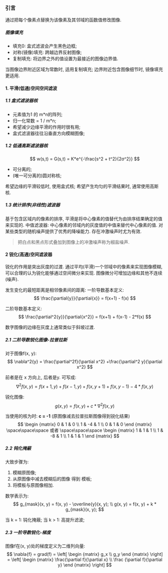 ### 引言

通过把每个像素点替换为该像素及其邻域的函数值修改图像.

##### 图像填充

- 填充0: 盒式滤波会产生黑色边框;
- 对称(镜像)填充: 跨越边界反射图像;
- 复制填充: 将边界之外的值设置为最接近的图像边界值.

当图像边界附近区域为常数时, 适用复制填充; 边界附近包含图像细节时, 镜像填充更适用.

#### 1. 平滑(低通)空间空间滤波

##### 1.1 盒式滤波器核

*   元素值为1 的 m\*n的阵列;
*   归一化常数 = 1 / m\*n;
*   希望减少边缘平滑的作用时很有用;
*   盒式滤波器往往沿垂直方向模糊图像;

##### 1.2 低通高斯滤波器核

$$
w(s,t) = G(s,t) = K*e^{-\frac{s^2 + t^2}{2σ^2}}
$$





- 可分离的;
- (唯一可分离的)圆对称核;

希望边缘的平滑较低时, 使用盒式核; 希望产生均匀的平滑结果时, 通常使用高斯核.

##### 1.3 统计排序(非线性)滤波器

基于包含区域内的像素的排序, 平滑是将中心像素的值替代为由排序结果确定的值来实现的.
中值滤波器:
中心像素的邻域内的灰度值的中值来替代中心像素的值. 对某些类型的随机噪声提供了优秀的降噪能力. 存在冲激噪声时尤为有效.

> 把白点和黑点形式叠加到图像上的冲激噪声称为椒盐噪声.

#### 2 锐化(高通)空间滤波器

锐化的作用是突出灰度的过渡.
通过平均(平滑)一个邻域中的像素来实现图像模糊, 可以合理的认为锐化能够通过空间微分来实现.
图像微分可增加边缘和其他不连续(噪声).

发生变化的最短距离是相邻像素间的距离:
一阶导数基本定义:
$$
\frac{\partial{y}}{\partial{x}} = f(x+1) - f(x)
$$




二阶导数基本定义:
$$
\frac{\partial^2{y}}{\partial{x^2}} = f(x+1) + f(x-1) - 2*f(x)
$$


数字图像的边缘在灰度上通常类似于斜坡过渡.

##### 2.1 二阶导数锐化图像-拉普拉斯

对于图像f(x, y): 
$$
\nabla^2{y} = \frac{\partial^2f}{\partial x^2} +\frac{\partial^2  y}{\partial x^2}
$$


前者是在 x 方向上, 后者是y. 可写成:
$$
\nabla^2 f(x, y) = f(x + 1, y) + f(x - 1, y) + f(x, y + 1) + f(x, y - 1) - 4 * f(x, y)
$$


锐化图像:
$$
g(x, y) = f(x, y) + c * {\nabla^2 f(x, y)}
$$


当使用的核为时: **c = -1** (原图像减去拉普拉斯图像得到锐化结果)
$$
\begin {matrix}
0 & 1  & 0 \\
1 & -4 & 1 \\
0 & 1  & 0 
\end {matrix} \space\space\space 或者 \space\space\space
\begin {matrix}
1 & 1  & 1 \\
1 & -8 & 1 \\
1 & 1  & 1 
\end {matrix}
$$


##### 2.2 钝化掩蔽

大致步骤为:

1. 模糊原图像;
2. 从原图像中减去模糊后的图像 得到 模板;
3. 将模板与原图像相加.

数学表示为:
$$
g_{mask}(x, y) = f(x, y) - \overline{y}(x, y); \\
g(x, y) = f(x, y) + k * g_{mask}(x, y);
$$


当 k = 1: 钝化掩蔽;
当 k > 1: 高提升滤波;

##### 2.3 一阶导数锐化-梯度

图像f在(x, y)处的梯度定义为二维列向量: 
$$
\nabla{f} = grad(f) = 
\left[
\begin {matrix}
g_x \\ g_y
\end {matrix} \right] = 
\left[
\begin {matrix}
\frac{\partial f}{\partial x} \\
\frac {\partial f}{\partial y}
\end {matrix} \right]
$$